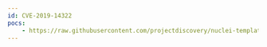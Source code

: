 ```yaml
---
id: CVE-2019-14322
pocs:
    - https://raw.githubusercontent.com/projectdiscovery/nuclei-templates/master/cves/CVE-2019-14322.yaml
---
```

